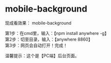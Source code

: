 # mobile-background
现成看效果： mobile-background<br/>

第1步：在cmd里，输入：【npm install anywhere -g】<br/>
第2步：切至目录，输入：【anywhere 8860】<br/>
第3步：网页会自动打开！完成！


温馨提示：这个是【PC端】后台页面。
